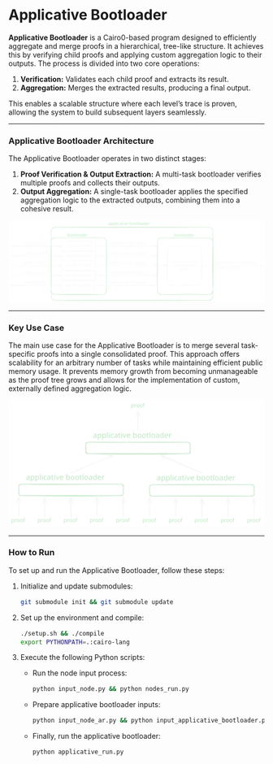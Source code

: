 # Applicative Bootloader

**Applicative Bootloader** is a Cairo0-based program designed to efficiently aggregate and merge proofs in a hierarchical, tree-like structure. It achieves this by verifying child proofs and applying custom aggregation logic to their outputs. The process is divided into two core operations:

1. **Verification:** Validates each child proof and extracts its result.
2. **Aggregation:** Merges the extracted results, producing a final output.

This enables a scalable structure where each level’s trace is proven, allowing the system to build subsequent layers seamlessly.

---

### Applicative Bootloader Architecture

The Applicative Bootloader operates in two distinct stages:

1. **Proof Verification & Output Extraction:** A multi-task bootloader verifies multiple proofs and collects their outputs.
2. **Output Aggregation:** A single-task bootloader applies the specified aggregation logic to the extracted outputs, combining them into a cohesive result.

<p align="center">
  <img src=".github/assets/applicative_bootloader.svg" alt="Applicative Bootloader Architecture" width="800"/>
</p>

---

### Key Use Case

The main use case for the Applicative Bootloader is to merge several task-specific proofs into a single consolidated proof. This approach offers scalability for an arbitrary number of tasks while maintaining efficient public memory usage. It prevents memory growth from becoming unmanageable as the proof tree grows and allows for the implementation of custom, externally defined aggregation logic.

<p align="center">
  <img src=".github/assets/proof_merging.svg" alt="Proof Merging Process" width="800"/>
</p>

---

### How to Run

To set up and run the Applicative Bootloader, follow these steps:

1. Initialize and update submodules:
   ```bash
   git submodule init && git submodule update
   ```

2. Set up the environment and compile:
   ```bash
   ./setup.sh && ./compile
   export PYTHONPATH=.:cairo-lang
   ```

3. Execute the following Python scripts:
   - Run the node input process:
     ```bash
     python input_node.py && python nodes_run.py
     ```

   - Prepare applicative bootloader inputs:
     ```bash
     python input_node_ar.py && python input_applicative_bootloader.py
     ```

   - Finally, run the applicative bootloader:
     ```bash
     python applicative_run.py
     ```